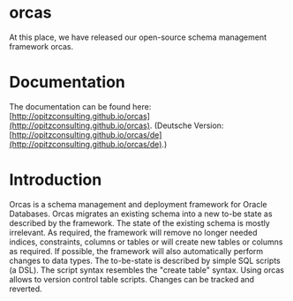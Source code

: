 orcas
=====
At this place, we have released our open-source schema management framework orcas.

# Documentation
The documentation can be found here: [http://opitzconsulting.github.io/orcas](http://opitzconsulting.github.io/orcas).
(Deutsche Version: [http://opitzconsulting.github.io/orcas/de](http://opitzconsulting.github.io/orcas/de).)

# Introduction
Orcas is a schema management and deployment framework for Oracle Databases. Orcas migrates an existing schema into a new to-be state as described by the framework.
The state of the existing schema is mostly irrelevant.  As required, the framework will remove no longer needed indices, constraints, columns or tables or will create new tables or columns as required. 
If possible, the framework will also automatically perform changes to data types.
The to-be-state is described by simple SQL scripts (a DSL). The script syntax resembles the "create table" syntax.
Using orcas allows to version control table scripts. Changes can be tracked and reverted. 



